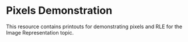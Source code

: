 # Pixels Demonstration

This resource contains printouts for demonstrating pixels and RLE for the Image Representation topic.
